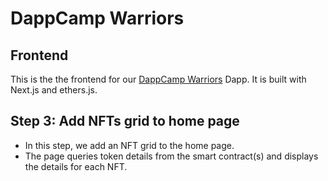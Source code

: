 # DappCamp Warriors

## Frontend

This is the the frontend for our [DappCamp Warriors](https://github.com/DappCamp-Cohort-4/dappcamp-warriors) Dapp. It is built with Next.js and ethers.js.

## Step 3: Add NFTs grid to home page

- In this step, we add an NFT grid to the home page.
- The page queries token details from the smart contract(s) and displays the details for each NFT.
